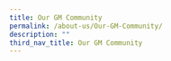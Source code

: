```yaml
---
title: Our GM Community
permalink: /about-us/Our-GM-Community/
description: ""
third_nav_title: Our GM Community
---
```

